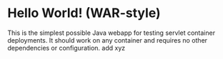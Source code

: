 Hello World! (WAR-style)
===============

This is the simplest possible Java webapp for testing servlet container deployments.  It should work on any container and requires no other dependencies or configuration.
add xyz
